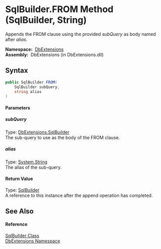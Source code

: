 SqlBuilder.FROM Method (SqlBuilder, String)
===========================================
  Appends the FROM clause using the provided *subQuery* as body named after *alias*.

  **Namespace:**  [DbExtensions][1]  
  **Assembly:**  DbExtensions (in DbExtensions.dll)

Syntax
------

```csharp
public SqlBuilder FROM(
	SqlBuilder subQuery,
	string alias
)
```

#### Parameters

##### *subQuery*
Type: [DbExtensions.SqlBuilder][2]  
The sub-query to use as the body of the FROM clause.

##### *alias*
Type: [System.String][3]  
The alias of the sub-query.

#### Return Value
Type: [SqlBuilder][2]  
A reference to this instance after the append operation has completed.

See Also
--------

#### Reference
[SqlBuilder Class][2]  
[DbExtensions Namespace][1]  

[1]: ../README.md
[2]: README.md
[3]: http://msdn.microsoft.com/en-us/library/s1wwdcbf